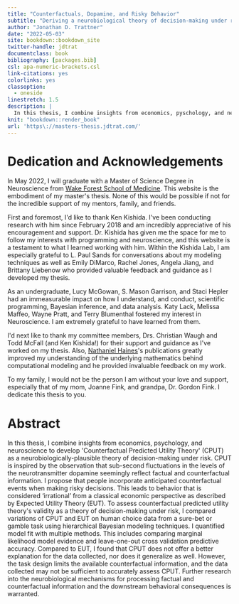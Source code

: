 ```yaml
--- 
title: "Counterfactuals, Dopamine, and Risky Behavior"
subtitle: "Deriving a neurobiological theory of decision-making under risk"
author: "Jonathan D. Trattner"
date: "2022-05-03"
site: bookdown::bookdown_site
twitter-handle: jdtrat
documentclass: book
bibliography: [packages.bib]
csl: apa-numeric-brackets.csl
link-citations: yes
colorlinks: yes
classoption:
  - oneside
linestretch: 1.5
description: |
  In this thesis, I combine insights from economics, pyschology, and neuroscience to develop 'Counterfactual Predicted Utility Theory' (CPUT) as a neurobiologically-plausible theory of decision-making under risk. CPUT is inspired by the observation that sub-second fluctuations in the levels of the neurotransmitter dopamine seemingly reflect factual and counterfactual information. I propose that people incorporate anticipated counterfactual events when making risky decisions. This leads to behavior that is considered ‘irrational’ from a classical economic perspective as described by Expected Utility Theory (EUT). To assess the predictive accuracy of CPUT, I compared variations of CPUT and EUT on human choice data from a sure bet or gamble task using hierarchical Bayesian modeling techniques. I quantified model fit with multiple methods. This includes comparing marginal likelihood model evidence and leave-one-out cross validation predictive accuracy. I found that CPUT offers a better explanation for the data collected as part of the sure-bet or gamble task while EUT is more likely to generalize to other (similar) datasets. While these results do not provide conclusive evidence favoring CPUT, they suggest a possible role for the integration of counterfactual information in risky decision-making that warrants future investigation.
knit: "bookdown::render_book"
url: 'https\://masters-thesis.jdtrat.com/'
---
```






# Dedication and Acknowledgements

In May 2022, I will graduate with a Master of Science Degree in Neuroscience from [Wake Forest School of Medicine](https://wakehealth.edu). This website is the embodiment of my master's thesis. None of this would be possible if not for the incredible support of my mentors, family, and friends. 

First and foremost, I'd like to thank Ken Kishida. I've been conducting research with him since February 2018 and am incredibly appreciative of his encouragement and support. Dr. Kishida has given me the space for me to follow my interests with programming and neuroscience, and this website is a testament to what I learned working with him. Within the Kishida Lab, I am especially grateful to L. Paul Sands for conversations about my modeling techniques as well as Emily DiMarco, Rachel Jones, Angela Jiang, and Brittany Liebenow who provided valuable feedback and guidance as I developed my thesis. 

As an undergraduate, Lucy McGowan, S. Mason Garrison, and Staci Hepler had an immeasurable impact on how I understand, and conduct, scientific programming, Bayesian inference, and data analysis. Katy Lack, Melissa Maffeo, Wayne Pratt, and Terry Blumenthal fostered my interest in Neuroscience. I am extremely grateful to have learned from them.

I'd next like to thank my committee members, Drs. Christian Waugh and Todd McFall (and Ken Kishida!) for their support and guidance as I've worked on my thesis. Also, [Nathaniel Haines](http://haines-lab.com)'s publications greatly improved my understanding of the underlying mathematics behind computational modeling and he provided invaluable feedback on my work. 

To my family, I would not be the person I am without your love and support, especially that of my mom, Joanne Fink, and grandpa, Dr. Gordon Fink. I dedicate this thesis to you.



# Abstract

In this thesis, I combine insights from economics, psychology, and neuroscience to develop 'Counterfactual Predicted Utility Theory' (CPUT) as a neurobiologically-plausible theory of decision-making under risk. CPUT is inspired by the observation that sub-second fluctuations in the levels of the neurotransmitter dopamine seemingly reflect factual and counterfactual information. I propose that people incorporate anticipated counterfactual events when making risky decisions. This leads to behavior that is considered ‘irrational’ from a classical economic perspective as described by Expected Utility Theory (EUT). To assess counterfactual predicted utility theory's validity as a theory of decision-making under risk, I compared variations of CPUT and EUT on human choice data from a sure-bet or gamble task using hierarchical Bayesian modeling techniques. I quantified model fit with multiple methods. This includes comparing marginal likelihood model evidence and leave-one-out cross validation predictive accuracy. Compared to EUT, I found that CPUT does not offer a better explanation for the data collected, nor does it generalize as well. However, the task design limits the available counterfactual information, and the data collected may not be sufficient to accurately assess CPUT. Further research into the neurobiological mechanisms for processing factual and counterfactual information and the downstream behavioral consequences is warranted.

